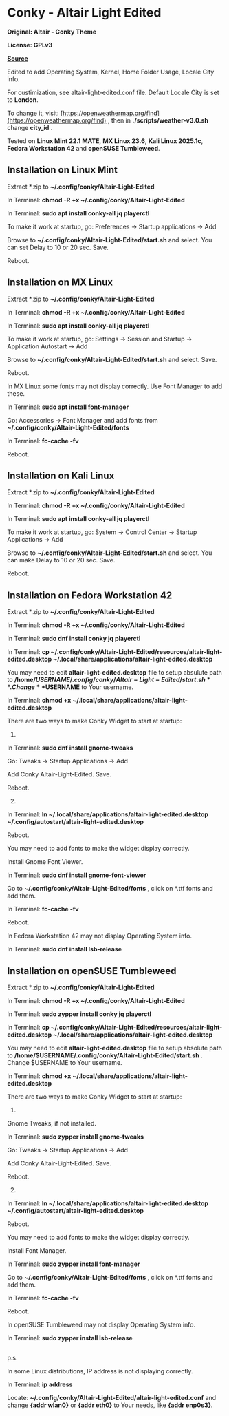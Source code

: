 # Conky - Altair Light Edited

**Original: Altair - Conky Theme**

**License: GPLv3**

**[Source](https://pling.com/p/1836006)**

Edited to add Operating System, Kernel, Home Folder Usage, Locale City info.

For custimization, see altair-light-edited.conf file. Default Locale City is set to **London**.

To change it, visit: [https://openweathermap.org/find](https://openweathermap.org/find) , then in **./scripts/weather-v3.0.sh** change **city_id** .

Tested on **Linux Mint 22.1 MATE**, **MX Linux 23.6**, **Kali Linux 2025.1c**, **Fedora Workstation 42** and **openSUSE Tumbleweed**.

## Installation on Linux Mint

Extract *.zip to **~/.config/conky/Altair-Light-Edited**

In Terminal: **chmod -R +x ~/.config/conky/Altair-Light-Edited**

In Terminal: **sudo apt install conky-all jq playerctl**

To make it work at startup, go: Preferences -> Startup applications -> Add

Browse to **~/.config/conky/Altair-Light-Edited/start.sh** and select. You can set Delay to 10 or 20 sec. Save.

Reboot.

## Installation on MX Linux

Extract *.zip to **~/.config/conky/Altair-Light-Edited**

In Terminal: **chmod -R +x ~/.config/conky/Altair-Light-Edited**

In Terminal: **sudo apt install conky-all jq playerctl**

To make it work at startup, go: Settings -> Session and Startup -> Application Autostart -> Add

Browse to **~/.config/conky/Altair-Light-Edited/start.sh** and select. Save.

Reboot.

In MX Linux some fonts may not display correctly. Use Font Manager to add these.

In Terminal: **sudo apt install font-manager**

Go: Accessories -> Font Manager and add fonts from **~/.config/conky/Altair-Light-Edited/fonts**

In Terminal: **fc-cache -fv**

Reboot.

## Installation on Kali Linux

Extract *.zip to **~/.config/conky/Altair-Light-Edited**

In Terminal: **chmod -R +x ~/.config/conky/Altair-Light-Edited**

In Terminal: **sudo apt install conky-all jq playerctl**

To make it work at startup, go: System -> Control Center -> Startup Applications -> Add

Browse to **~/.config/conky/Altair-Light-Edited/start.sh** and select. You can make Delay to 10 or 20 sec. Save.

Reboot.

## Installation on Fedora Workstation 42

Extract *.zip to **~/.config/conky/Altair-Light-Edited**

In Terminal: **chmod -R +x ~/.config/conky/Altair-Light-Edited**

In Terminal: **sudo dnf install conky jq playerctl**

In Terminal: **cp ~/.config/conky/Altair-Light-Edited/resources/altair-light-edited.desktop ~/.local/share/applications/altair-light-edited.desktop**

You may need to edit **altair-light-edited.desktop** file to setup absulute path to **/home/$USERNAME/.config/conky/Altair-Light-Edited/start.sh** . Change **$USERNAME** to Your username.

In Terminal: **chmod +x ~/.local/share/applications/altair-light-edited.desktop**

There are two ways to make Conky Widget to start at startup:

1.
In Terminal: **sudo dnf install gnome-tweaks**

Go: Tweaks -> Startup Applications -> Add

Add Conky Altair-Light-Edited. Save.

Reboot.

2.

In Terminal: **ln ~/.local/share/applications/altair-light-edited.desktop ~/.config/autostart/altair-light-edited.desktop**

Reboot.

You may need to add fonts to make the widget display correctly.

Install Gnome Font Viewer.

In Terminal: **sudo dnf install gnome-font-viewer**

Go to **~/.config/conky/Altair-Light-Edited/fonts** , click on *.ttf fonts and add them.

In Terminal: **fc-cache -fv**

Reboot.

In Fedora Workstation 42 may not display Operating System info.

In Terminal: **sudo dnf install lsb-release**

## Installation on openSUSE Tumbleweed

Extract *.zip to **~/.config/conky/Altair-Light-Edited**

In Terminal: **chmod -R +x ~/.config/conky/Altair-Light-Edited**

In Terminal: **sudo zypper install conky jq playerctl**

In Terminal: **cp ~/.config/conky/Altair-Light-Edited/resources/altair-light-edited.desktop ~/.local/share/applications/altair-light-edited.desktop**

You may need to edit **altair-light-edited.desktop** file to setup absolute path to **/home/$USERNAME/.config/conky/Altair-Light-Edited/start.sh** . Change $USERNAME to Your username.

In Terminal: **chmod +x ~/.local/share/applications/altair-light-edited.desktop**

There are two ways to make Conky Widget to start at startup:

1.

Gnome Tweaks, if not installed.

In Terminal: **sudo zypper install gnome-tweaks**

Go: Tweaks -> Startup Applications -> Add

Add Conky Altair-Light-Edited. Save.

Reboot.

2.

In Terminal: **ln ~/.local/share/applications/altair-light-edited.desktop ~/.config/autostart/altair-light-edited.desktop**

Reboot.

You may need to add fonts to make the widget display correctly.

Install Font Manager.

In Terminal: **sudo zypper install font-manager**

Go to **~/.config/conky/Altair-Light-Edited/fonts** , click on *.ttf fonts and add them.

In Terminal: **fc-cache -fv**

Reboot.

In openSUSE Tumbleweed may not display Operating System info.

In Terminal: **sudo zypper install lsb-release**

##

p.s.

In some Linux distributions, IP address is not displaying correctly.

In Terminal: **ip address**

Locate: **~/.config/conky/Altair-Light-Edited/altair-light-edited.conf** and change **{addr wlan0}** or **{addr eth0}** to Your needs, like **{addr enp0s3}**.
